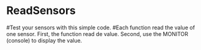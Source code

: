 # ReadSensors
#Test your sensors with this simple code.
#Each function read the value of one sensor. First, the function read de value. Second, use the MONITOR (console) to display the value.
